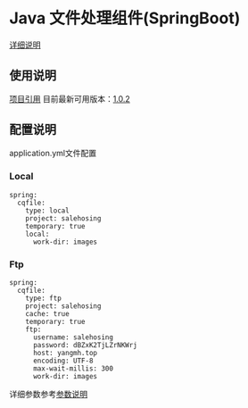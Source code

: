 # Java 文件处理组件(SpringBoot)

[详细说明](https://github.com/wzc789376152/component/blob/master/file/README.md#java-%E6%96%87%E4%BB%B6%E5%A4%84%E7%90%86%E7%BB%84%E4%BB%B6)

## 使用说明
[项目引用](https://search.maven.org/artifact/com.github.wzc789376152/file-springboot-starter)
目前最新可用版本：[1.0.2](https://search.maven.org/artifact/com.github.wzc789376152/file-springboot-starter/1.0.2/jar)

## 配置说明
application.yml文件配置

### Local

    spring:
      cqfile:
        type: local
        project: salehosing
        temporary: true
        local:
          work-dir: images

### Ftp

    spring:
      cqfile:
        type: ftp
        project: salehosing
        cache: true
        temporary: true
        ftp:
          username: salehosing
          password: dBZxK2TjLZrNKWrj
          host: yangmh.top
          encoding: UTF-8
          max-wait-millis: 300
          work-dir: images
          
详细参数参考[参数说明](https://github.com/wzc789376152/component/blob/master/file/README.md#%E5%8F%82%E6%95%B0%E8%AF%B4%E6%98%8E)
